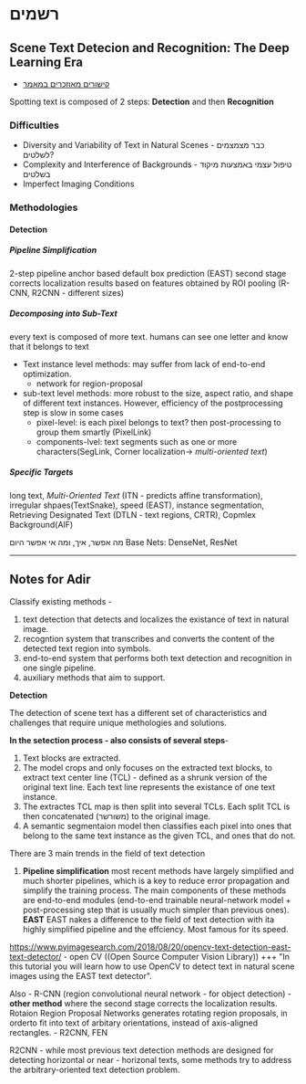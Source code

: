 # רשמים

## Scene Text Detecion and Recognition: The Deep Learning Era
* [קישורים מאוזכרים במאמר](https://github.com/Jyouhou/SceneTextPapers)

Spotting text is composed of 2 steps: **Detection** and then **Recognition**

### Difficulties
* Diversity and Variability of Text in Natural Scenes - כבר מצמצמים לשלטים?
* Complexity and Interference of Backgrounds - טיפול עצמי באמצעות מיקוד בשלטים
* Imperfect Imaging Conditions

### Methodologies
#### Detection
##### Pipeline Simplification
2-step pipeline
anchor based default box prediction (EAST)
second stage corrects localization results based on features obtained by ROI pooling (R-CNN, R2CNN - different sizes)

##### Decomposing into Sub-Text
every text is composed of more text. humans can see one letter and know that it belongs to text
- Text instance level methods: may suffer from lack of end-to-end optimization.
  - network for region-proposal
- sub-text level methods: more robust to the size, aspect ratio, and shape of different text
instances. However, efficiency of the postprocessing step is slow in some cases
  - pixel-level: is each pixel belongs to text? then post-processing to group them smartly (PixelLink)
  - components-lvel: text segments such as one or more characters(SegLink, Corner localization-> *multi-oriented text*)
##### Specific Targets
long text, _Multi-Oriented Text_ (ITN - predicts affine transformation), irregular shpaes(TextSnake), speed (EAST), instance segmentation, Retrieving Designated Text (DTLN - text regions, CRTR), Copmlex Background(AIF)


מה אפשר, איך, ומה אי אפשר היום
Base Nets:
DenseNet, ResNet

---
Notes for Adir
---


Classify existing methods - 
1. text detection that detects and localizes the existance of text in natural image.
2. recogntion system that transcribes and converts the content of the detected text region into symbols.
3. end-to-end system that performs both text detection and recognition in one single pipeline.
4. auxiliary methods that aim to support.

**Detection**

The detection of scene text has a different set of characteristics and challenges that require unique methologies and solutions. 

**In the setection process - also consists of several steps**-
1. Text blocks are extracted. 
2. The model crops and only focuses on the extracted text blocks, to extract text center line (TCL) - defined as a shrunk version of the original text line. 
Each text line represents the existance of one text instance.
3. The extractes TCL map is then split into several TCLs. Each split TCL is then concatenated (משורשר) to the original image. 
4. A semantic segmentaion model then classifies each pixel into ones that belong to the same text instance as the given TCL, and ones that do not. 

There are 3 main trends in the field of text detection

1. **Pipeline simplification** 
most recent methods have largely simplified and much shorter pipelines, which is a key to reduce error propagation and simplify the training process. The main components of these methods are end-to-end  modules (end-to-end trainable neural-network model + post-processing step that is usually much simpler than previous ones). **EAST**
EAST nakes a difference to the field of text detection with ita highly simplified pipeline and the effciency. Most famous for its speed. 

https://www.pyimagesearch.com/2018/08/20/opencv-text-detection-east-text-detector/ - open CV ((Open Source Computer Vision Library)) +++ "In this tutorial you will learn how to use OpenCV to detect text in natural scene images using the EAST text detector".

Also - R-CNN (region convolutional neural network - for object detection) - **other method** where the second stage corrects the localization results. Rotaion Region Proposal Networks generates rotating region proposals, in orderto fit into text of arbitary orientations, instead of axis-aligned rectangles. - R2CNN, FEN

R2CNN - while most previous text detection methods are designed for detecting horizontal or near - horizonal texts, some methods try to address the arbitrary-oriented text detection problem. 





